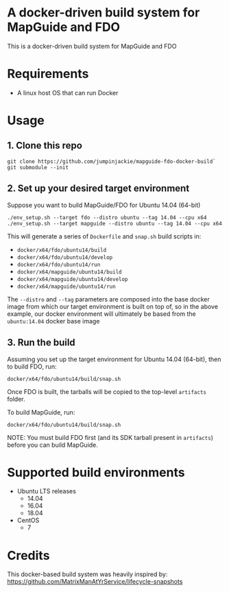 # A docker-driven build system for MapGuide and FDO

This is a docker-driven build system for MapGuide and FDO

# Requirements

 * A linux host OS that can run Docker

# Usage

## 1. Clone this repo

```
git clone https://github.com/jumpinjackie/mapguide-fdo-docker-build`
git submodule --init
```

## 2. Set up your desired target environment

Suppose you want to build MapGuide/FDO for Ubuntu 14.04 (64-bit)

```
./env_setup.sh --target fdo --distro ubuntu --tag 14.04 --cpu x64
./env_setup.sh --target mapguide --distro ubuntu --tag 14.04 --cpu x64
```

This will generate a series of `Dockerfile` and `snap.sh` build scripts in:

 * `docker/x64/fdo/ubuntu14/build`
 * `docker/x64/fdo/ubuntu14/develop`
 * `docker/x64/fdo/ubuntu14/run`
 * `docker/x64/mapguide/ubuntu14/build`
 * `docker/x64/mapguide/ubuntu14/develop`
 * `docker/x64/mapguide/ubuntu14/run`

The `--distro` and `--tag` parameters are composed into the base docker image from which our target environment is built on top of, so in the above example, our docker environment will ultimately be based from the `ubuntu:14.04` docker base image

## 3. Run the build

Assuming you set up the target environment for Ubuntu 14.04 (64-bit), then to build FDO, run:

```
docker/x64/fdo/ubuntu14/build/snap.sh
```

Once FDO is built, the tarballs will be copied to the top-level `artifacts` folder.

To build MapGuide, run:

```
docker/x64/fdo/ubuntu14/build/snap.sh
```

NOTE: You must build FDO first (and its SDK tarball present in `artifacts`) before you can build MapGuide.

# Supported build environments

* Ubuntu LTS releases
    * 14.04
    * 16.04
    * 18.04
* CentOS
    * 7

# Credits

This docker-based build system was heavily inspired by: https://github.com/MatrixManAtYrService/lifecycle-snapshots